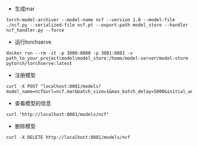 - 生成mar
```shell
torch-model-archiver --model-name ncf --version 1.0 --model-file ./ncf.py --serialized-file ncf.pt --export-path model_store --handler ncf_handler.py --force
```

- 运行torchserve
```shell
docker run --rm -it -p 3000:8080 -p 3001:8081 -v path_to_your_project\model\model_store:/home/model-server/model-store pytorch/torchserve:latest
```

- 注册模型
```shell
curl -X POST "localhost:8081/models?model_name=ncf&url=ncf.mar&batch_size=1&max_batch_delay=5000&initial_workers=1&synchronous=true"
```

- 查看模型的信息
```shell
curl "http://localhost:8081/models/ncf"
```

- 删除模型
```shell
curl -X DELETE http://localhost:8081/models/ncf
```
